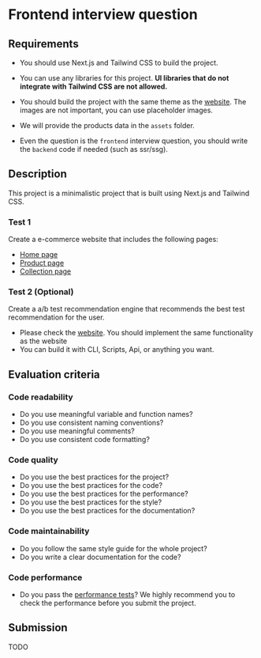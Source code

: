# Frontend interview question

## Requirements

- You should use Next.js and Tailwind CSS to build the project.
- You can use any libraries for this project. **UI libraries that do not integrate with Tailwind CSS are not allowed.**

- You should build the project with the same theme as the [website](https://venue-theme-morning.myshopify.com/). The images are not important, you can use placeholder images.
- We will provide the products data in the `assets` folder.
- Even the question is the `frontend` interview question, you should write the `backend` code if needed (such as ssr/ssg).

## Description

This project is a minimalistic project that is built using Next.js and Tailwind CSS.

### Test 1

Create a e-commerce website that includes the following pages:

- [Home page](https://venue-theme-morning.myshopify.com/)
- [Product page](https://venue-theme-morning.myshopify.com/collections/accessories/products/copy-of-drift-hat)
- [Collection page](https://venue-theme-morning.myshopify.com/collections/accessories)

### Test 2 (Optional)

Create a a/b test recommendation engine that recommends the best test recommendation for the user.

- Please check the [website](https://weblens.ai/). You should implement the same functionality as the website
- You can build it with CLI, Scripts, Api, or anything you want.

## Evaluation criteria

### Code readability

- Do you use meaningful variable and function names?
- Do you use consistent naming conventions?
- Do you use meaningful comments?
- Do you use consistent code formatting?

### Code quality

- Do you use the best practices for the project?
- Do you use the best practices for the code?
- Do you use the best practices for the performance?
- Do you use the best practices for the style?
- Do you use the best practices for the documentation?

### Code maintainability

- Do you follow the same style guide for the whole project?
- Do you write a clear documentation for the code?

### Code performance

- Do you pass the [performance tests](https://pagespeed.web.dev/)? We highly recommend you to check the performance before you submit the project.

## Submission

TODO
